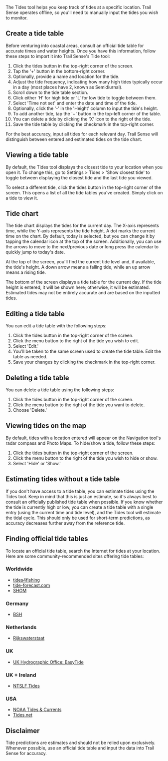 The Tides tool helps you keep track of tides at a specific location. Trail Sense operates offline, so you'll need to manually input the tides you wish to monitor.

## Create a tide table
Before venturing into coastal areas, consult an official tide table for accurate times and water heights. Once you have this information, follow these steps to import it into Trail Sense's Tide tool:

1. Click the tides button in the top-right corner of the screen.
2. Tap the '+' button in the bottom-right corner.
3. Optionally, provide a name and location for the tide.
4. Adjust the tide frequency, indicating how many high tides typically occur in a day (most places have 2, known as Semidiurnal).
5. Scroll down to the tide table section.
6. Click either 'H' for high tide or 'L' for low tide to toggle between them.
7. Select 'Time not set' and enter the date and time of the tide.
8. Optionally, click the '-' in the 'Height' column to input the tide's height.
9. To add another tide, tap the '+' button in the top-left corner of the table.
10. You can delete a tide by clicking the 'X' icon to the right of the tide.
11. Save the tide table by clicking the checkmark in the top-right corner.

For the best accuracy, input all tides for each relevant day. Trail Sense will distinguish between entered and estimated tides on the tide chart.

## Viewing a tide table
By default, the Tides tool displays the closest tide to your location when you open it. To change this, go to Settings > Tides > 'Show closest tide' to toggle between displaying the closest tide and the last tide you viewed.

To select a different tide, click the tides button in the top-right corner of the screen. This opens a list of all the tide tables you've created. Simply click on a tide to view it.

## Tide chart
The tide chart displays the tides for the current day. The X-axis represents time, while the Y-axis represents the tide height. A dot marks the current time on the chart. By default, today is selected, but you can change it by tapping the calendar icon at the top of the screen. Additionally, you can use the arrows to move to the next/previous date or long press the calendar to quickly jump to today's date.

At the top of the screen, you'll find the current tide level and, if available, the tide's height. A down arrow means a falling tide, while an up arrow means a rising tide.

The bottom of the screen displays a tide table for the current day. If the tide height is entered, it will be shown here; otherwise, it will be estimated. Estimated tides may not be entirely accurate and are based on the inputted tides.

## Editing a tide table
You can edit a tide table with the following steps:

1. Click the tides button in the top-right corner of the screen.
2. Click the menu button to the right of the tide you wish to edit.
3. Select 'Edit.'
4. You'll be taken to the same screen used to create the tide table. Edit the table as needed.
5. Save your changes by clicking the checkmark in the top-right corner.

## Deleting a tide table
You can delete a tide table using the following steps:

1. Click the tides button in the top-right corner of the screen.
2. Click the menu button to the right of the tide you want to delete.
3. Choose 'Delete.'

## Viewing tides on the map
By default, tides with a location entered will appear on the Navigation tool's radar compass and Photo Maps. To hide/show a tide, follow these steps:

1. Click the tides button in the top-right corner of the screen.
2. Click the menu button to the right of the tide you wish to hide or show.
3. Select 'Hide' or 'Show.'

## Estimating tides without a tide table
If you don't have access to a tide table, you can estimate tides using the Tides tool. Keep in mind that this is just an estimate, so it's always best to consult an officially published tide table when possible. If you know whether the tide is currently high or low, you can create a tide table with a single entry (using the current time and tide level), and the Tides tool will estimate the tidal cycle. This should only be used for short-term predictions, as accuracy decreases further away from the reference tide.

## Finding official tide tables
To locate an official tide table, search the Internet for tides at your location. Here are some community-recommended sites offering tide tables:

### Worldwide
- [tides4fishing](https://tides4fishing.com/)
- [tide-forecast.com](https://www.tide-forecast.com/)
- [SHOM](https://maree.shom.fr/)

### Germany
- [BSH](https://www.bsh.de/DE/DATEN/Vorhersagen/Gezeiten/gezeiten_node.html)

### Netherlands
- [Rijkswaterstaat](https://www.rijkswaterstaat.nl/water/waterdata-en-waterberichtgeving/waterdata/getij)

### UK
- [UK Hydrographic Office: EasyTide](https://easytide.admiralty.co.uk/)

### UK + Ireland
- [NTSLF Tides](https://ntslf.org/tides/predictions)

### USA
- [NOAA Tides & Currents](https://tidesandcurrents.noaa.gov/tide_predictions.html)
- [Tides.net](https://tides.net/)

## Disclaimer
Tide predictions are estimates and should not be relied upon exclusively. Whenever possible, use an official tide table and input the data into Trail Sense for accuracy.